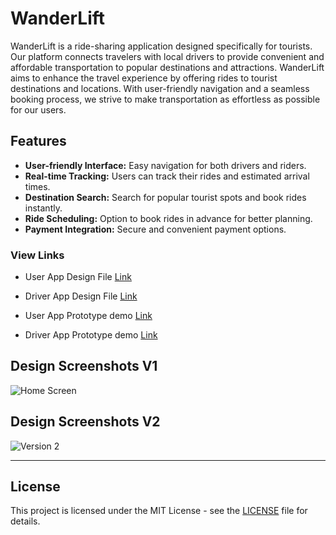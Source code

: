 ---
---
# WanderLift

WanderLift is a ride-sharing application designed specifically for tourists. Our platform connects travelers with local drivers to provide convenient and affordable transportation to popular destinations and attractions. 
WanderLift aims to enhance the travel experience by offering rides to tourist destinations and locations. With user-friendly navigation and a seamless booking process, we strive to make transportation as effortless as possible for our users.

## Features
- **User-friendly Interface:** Easy navigation for both drivers and riders.
- **Real-time Tracking:** Users can track their rides and estimated arrival times.
- **Destination Search:** Search for popular tourist spots and book rides instantly.
- **Ride Scheduling:** Option to book rides in advance for better planning.
- **Payment Integration:** Secure and convenient payment options.

### 
### View Links 
- User App Design File    [Link](https://www.figma.com/design/pcEWICO5dObpsuV0RHCU7e/WanderLift?node-id=0-1&t=qdPLj4IiBcVVx6iw-1)
- Driver App Design File  [Link](https://www.figma.com/design/pcEWICO5dObpsuV0RHCU7e/WanderLift?node-id=43-1143&t=tXu0oCCCuDcbkdLW-1)
- User App Prototype demo    [Link](https://www.figma.com/proto/pcEWICO5dObpsuV0RHCU7e/WanderLift?page-id=0%3A1&node-id=4-1137&node-type=frame&viewport=693%2C263%2C0.19&t=mz6b4UGIbJfo7mSD-1&scaling=scale-down&content-scaling=fixed&starting-point-node-id=2%3A7337&share=1)

- Driver App Prototype demo  [Link](https://www.figma.com/proto/pcEWICO5dObpsuV0RHCU7e/WanderLift?page-id=43%3A1143&node-id=43-13202&viewport=-239%2C-159%2C0.25&t=4G7voaFdurOkM6Od-1&scaling=min-zoom&content-scaling=fixed&starting-point-node-id=43%3A13190)


## Design Screenshots V1
![Home Screen](https://github.com/n-h-e-z-r-o-n/UI-UX-design-hub/blob/main/UI-Images/WanderLift.png)

## Design Screenshots V2
![Version 2](https://github.com/n-h-e-z-r-o-n/UI-UX-design-hub/blob/main/UI-Images/image.png)

------------------------------------------------------------------------------------------------------------------------------

## License
This project is licensed under the MIT License - see the [LICENSE](LICENSE) file for details.

